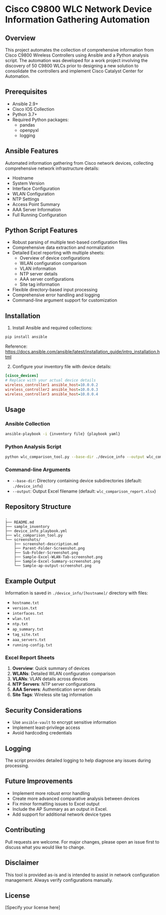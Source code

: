# Cisco C9800 WLC Network Device Information Gathering Automation

## Overview
This project automates the collection of comprehensive information from Cisco C9800 Wireless Controllers using Ansible and a Python analysis script. The automation was developed for a work project involving the discovery of 50 C9800 WLCs prior to designing a new solution to consolidate the controllers and implement Cisco Catalyst Center for Automation.

## Prerequisites
- Ansible 2.9+
- Cisco IOS Collection
- Python 3.7+
- Required Python packages:
  - pandas
  - openpyxl
  - logging

## Ansible Features
Automated information gathering from Cisco network devices, collecting comprehensive network infrastructure details:
- Hostname
- System Version
- Interface Configuration
- WLAN Configuration
- NTP Settings
- Access Point Summary
- AAA Server Information
- Full Running Configuration

## Python Script Features
- Robust parsing of multiple text-based configuration files
- Comprehensive data extraction and normalization
- Detailed Excel reporting with multiple sheets:
  - Overview of device configurations
  - WLAN configuration comparison
  - VLAN information
  - NTP server details
  - AAA server configurations
  - Site tag information
- Flexible directory-based input processing
- Comprehensive error handling and logging
- Command-line argument support for customization

## Installation
1. Install Ansible and required collections:
```bash
pip install ansible
```
Reference: https://docs.ansible.com/ansible/latest/installation_guide/intro_installation.html

2. Configure your inventory file with device details:
```ini
[cisco_devices]
# Replace with your actual device details
wireless_controller1 ansible_host=10.0.0.2
wireless_controller2 ansible_host=10.0.0.3
wireless_controller3 ansible_host=10.0.0.4
```

## Usage

### Ansible Collection
```bash
ansible-playbook -i {inventory file} {playbook yaml}
```

### Python Analysis Script
```bash
python wlc_comparison_tool.py --base-dir ./device_info --output wlc_comparison_report.xlsx
```

### Command-line Arguments
- `--base-dir`: Directory containing device subdirectories (default: `./device_info`)
- `--output`: Output Excel filename (default: `wlc_comparison_report.xlsx`)

## Repository Structure
```
.
├── README.md
├── sample_inventory
├── device_info_playbook.yml
├── wlc_comparison_tool.py
└── screenshots/
    ├── screenshot-description.md
    ├── Parent-Folder-Screenshot.png
    ├── Sub-Folder-Screenshot.png
    ├── Sample-Excel-WLAN-Tab-screenshot.png
    ├── Sample-Excel-Summary-screenshot.png
    └── Sample-ap-output-screenshot.png
```

## Example Output
Information is saved in `./device_info/[hostname]/` directory with files:
- `hostname.txt`
- `version.txt`
- `interfaces.txt`
- `wlan.txt`
- `ntp.txt`
- `ap_summary.txt`
- `tag_site.txt`
- `aaa_servers.txt`
- `running-config.txt`

### Excel Report Sheets
1. **Overview**: Quick summary of devices
2. **WLANs**: Detailed WLAN configuration comparison
3. **VLANs**: VLAN details across devices
4. **NTP Servers**: NTP server configurations
5. **AAA Servers**: Authentication server details
6. **Site Tags**: Wireless site tag information

## Security Considerations
- Use `ansible-vault` to encrypt sensitive information
- Implement least-privilege access
- Avoid hardcoding credentials

## Logging
The script provides detailed logging to help diagnose any issues during processing.

## Future Improvements
- Implement more robust error handling
- Create more advanced comparative analysis between devices
- Fix minor formatting issues to Excel output
- Include the AP Summary as an output in Excel. 
- Add support for additional network device types

## Contributing
Pull requests are welcome. For major changes, please open an issue first to discuss what you would like to change.

## Disclaimer
This tool is provided as-is and is intended to assist in network configuration management. Always verify configurations manually.

## License
[Specify your license here]

